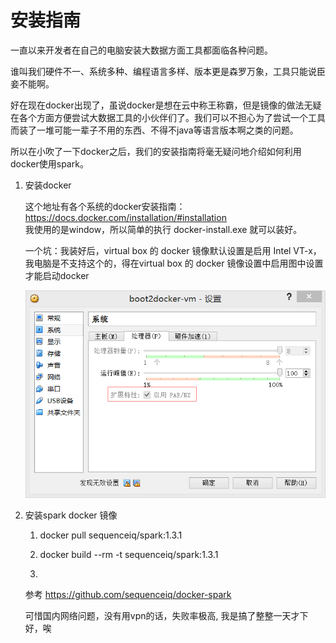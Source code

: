 # 安装指南

 一直以来开发者在自己的电脑安装大数据方面工具都面临各种问题。
 
 谁叫我们硬件不一、系统多种、编程语言多样、版本更是森罗万象，工具只能说臣妾不能啊。
 
 好在现在docker出现了，虽说docker是想在云中称王称霸，但是镜像的做法无疑在各个方面方便尝试大数据工具的小伙伴们了。我们可以不担心为了尝试一个工具而装了一堆可能一辈子不用的东西、不得不java等语言版本啊之类的问题。
 
 所以在小吹了一下docker之后，我们的安装指南将毫无疑问地介绍如何利用docker使用spark。
 
 1. 安装docker

    这个地址有各个系统的docker安装指南： https://docs.docker.com/installation/#installation     
    我使用的是window，所以简单的执行 docker-install.exe 就可以装好。
    
    一个坑：我装好后，virtual box 的 docker 镜像默认设置是启用 Intel VT-x，我电脑是不支持这个的，得在virtual box 的 docker 镜像设置中启用图中设置才能启动docker
    
    ![](docker-vm-setting.png)
    
 2. 安装spark docker 镜像
    
    1) docker pull sequenceiq/spark:1.3.1
    
    2) docker build --rm -t sequenceiq/spark:1.3.1
    
    3)    

    参考 https://github.com/sequenceiq/docker-spark 
    
    可惜国内网络问题，没有用vpn的话，失败率极高, 我是搞了整整一天才下好，唉